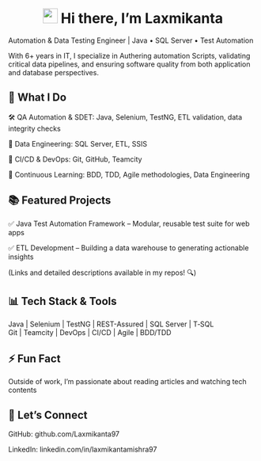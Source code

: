 <h1 align="center">
  <img src="https://media.giphy.com/media/hvRJCLFzcasrR4ia7z/giphy.gif" width="30px"/> Hi there,  I’m Laxmikanta
  
</h1> 
Automation & Data Testing Engineer | Java • SQL Server • Test Automation 

With 6+ years in IT, I specialize in Authering automation Scripts, validating critical data pipelines, and ensuring software quality from both application and database perspectives.

📌 What I Do
---

🛠️ QA Automation & SDET: Java, Selenium, TestNG, ETL validation, data integrity checks

🧪 Data Engineering: SQL Server, ETL, SSIS

🔄 CI/CD & DevOps: Git, GitHub, Teamcity

🌱 Continuous Learning: BDD, TDD, Agile methodologies, Data Engineering

📚 Featured Projects
---

✅ Java Test Automation Framework – Modular, reusable test suite for web apps

✅ ETL Development  – Building a data warehouse to generating actionable insights

(Links and detailed descriptions available in my repos! 🔍)

📊 Tech Stack & Tools
---

Java | Selenium | TestNG | REST-Assured | SQL Server | T‑SQL  
Git  | Teamcity | DevOps | CI/CD        | Agile      | BDD/TDD

⚡ Fun Fact
---

Outside of work, I’m passionate about reading articles and watching tech contents

🔗 Let’s Connect
---

GitHub: github.com/Laxmikanta97

LinkedIn: linkedin.com/in/laxmikantamishra97




